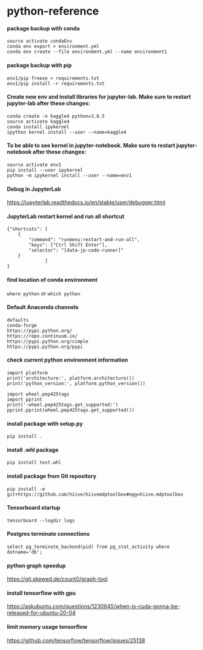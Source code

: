 # python-reference

#### package backup with conda
`source activate condaEnv`<br>
`conda env export > environment.yml`<br>
`conda env create --file environment.yml --name environment1`

#### package backup with pip
`env1/pip freeze > requirements.txt`<br>
`env1/pip install -r requirements.txt`

#### Create new env and install libraries for jupyter-lab.  Make sure to restart jupyter-lab after these changes:
`conda create -n kaggle4 python=3.8.5`<br> 
`source activate kaggle4`<br>
`conda install ipykernel`<br>
`ipython kernel install --user --name=kaggle4`<br>

#### To be able to see kernel in jupyter-notebook.  Make sure to restart jupyter-notebook after these changes:
`source activate env1`<br>
`pip install --user ipykernel`<br>
`python -m ipykernel install --user --name=env1`

#### Debug in JupyterLab
https://jupyterlab.readthedocs.io/en/stable/user/debugger.html

#### JupyterLab restart kernel and run all shortcut
```
{"shortcuts": [
    {
        "command": "runmenu:restart-and-run-all",
        "keys": ["Ctrl Shift Enter"],
        "selector": "[data-jp-code-runner]"
    }
              ]
}
```

#### find location of conda environment
`where python` or `which python`

#### Default Anaconda channels
`defaults`<br>
`conda-forge`<br>
`https://pypi.python.org/`<br>
`https://repo.continuum.io/`<br>
`https://pypi.python.org/simple`<br>
`https://pypi.python.org/pypi`<br>

#### check current python environment information
`import platform`<br>
`print('architecture:', platform.architecture())`<br>
`print('python_version:', platform.python_version())`<br>
` `<br>
`import wheel.pep425tags`<br>
`import pprint`<br>
`print('-wheel.pep425tags.get_supported:')`<br>
`pprint.pprint(wheel.pep425tags.get_supported())`<br>

#### install package with setup.py
`pip install .`

#### install .whl package
`pip install test.whl`

#### install package from Git repository
`pip install -e git+https://github.com/hiive/hiivemdptoolbox#egg=hiive.mdptoolbox`

#### Tensorboard startup
`tensorboard --logdir logs`

#### Postgres terminate connections
`select pg_terminate_backend(pid) from pg_stat_activity where datname='db';`

#### python graph speedup
https://git.skewed.de/count0/graph-tool

#### install tensorflow with gpu
https://askubuntu.com/questions/1230645/when-is-cuda-gonna-be-released-for-ubuntu-20-04

#### limit memory usage tensorflow
https://github.com/tensorflow/tensorflow/issues/25138
